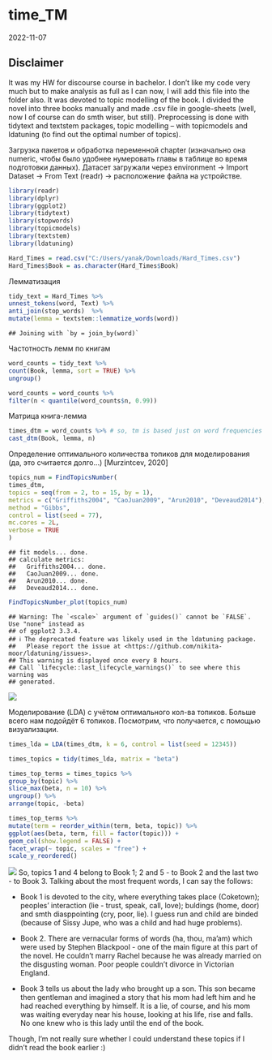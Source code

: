time_TM
================
2022-11-07

## Disclaimer

It was my HW for discourse course in bachelor. I don’t like my code very
much but to make analysis as full as I can now, I will add this file
into the folder also. It was devoted to topic modelling of the book. I
divided the novel into three books manually and made .csv file in
google-sheets (well, now I of course can do smth wiser, but still).
Preprocessing is done with tidytext and textstem packages, topic
modelling – with topicmodels and ldatuning (to find out the optimal
number of topics).

Загрузка пакетов и обработка переменной chapter (изначально она numeric,
чтобы было удобнее нумеровать главы в таблице во время подготовки
данных). Датасет загружали через environment -\> Import Dataset -\> From
Text (readr) -\> расположение файла на устройстве.

``` r
library(readr)
library(dplyr)
library(ggplot2)
library(tidytext)
library(stopwords)
library(topicmodels)
library(textstem)
library(ldatuning)

Hard_Times = read.csv("C:/Users/yanak/Downloads/Hard_Times.csv")
Hard_Times$Book = as.character(Hard_Times$Book)
```

Лемматизация

``` r
tidy_text = Hard_Times %>%
unnest_tokens(word, Text) %>%
anti_join(stop_words)  %>%
mutate(lemma = textstem::lemmatize_words(word))
```

    ## Joining with `by = join_by(word)`

Частотность лемм по книгам

``` r
word_counts = tidy_text %>%
count(Book, lemma, sort = TRUE) %>%
ungroup()

word_counts = word_counts %>%
filter(n < quantile(word_counts$n, 0.99))
```

Матрица книга-лемма

``` r
times_dtm = word_counts %>% # so, tm is based just on word frequencies
cast_dtm(Book, lemma, n)
```

Определение оптимального количества топиков для моделирования (да, это
считается долго…) \[Murzintcev, 2020\]

``` r
topics_num = FindTopicsNumber(
times_dtm,
topics = seq(from = 2, to = 15, by = 1),
metrics = c("Griffiths2004", "CaoJuan2009", "Arun2010", "Deveaud2014"),
method = "Gibbs",
control = list(seed = 77),
mc.cores = 2L,
verbose = TRUE
)
```

    ## fit models... done.
    ## calculate metrics:
    ##   Griffiths2004... done.
    ##   CaoJuan2009... done.
    ##   Arun2010... done.
    ##   Deveaud2014... done.

``` r
FindTopicsNumber_plot(topics_num)
```

    ## Warning: The `<scale>` argument of `guides()` cannot be `FALSE`. Use "none" instead as
    ## of ggplot2 3.3.4.
    ## ℹ The deprecated feature was likely used in the ldatuning package.
    ##   Please report the issue at <https://github.com/nikita-moor/ldatuning/issues>.
    ## This warning is displayed once every 8 hours.
    ## Call `lifecycle::last_lifecycle_warnings()` to see where this warning was
    ## generated.

![](Hard_Times_TM_files/figure-gfm/unnamed-chunk-5-1.png)<!-- -->

Моделирование (LDA) с учётом оптимального кол-ва топиков. Больше всего
нам подойдёт 6 топиков. Посмотрим, что получается, с помощью
визуализации.

``` r
times_lda = LDA(times_dtm, k = 6, control = list(seed = 12345))

times_topics = tidy(times_lda, matrix = "beta")

times_top_terms = times_topics %>%
group_by(topic) %>%
slice_max(beta, n = 10) %>%
ungroup() %>%
arrange(topic, -beta)

times_top_terms %>%
mutate(term = reorder_within(term, beta, topic)) %>%
ggplot(aes(beta, term, fill = factor(topic))) +
geom_col(show.legend = FALSE) +
facet_wrap(~ topic, scales = "free") +
scale_y_reordered()
```

![](Hard_Times_TM_files/figure-gfm/unnamed-chunk-6-1.png)<!-- --> So,
topics 1 and 4 belong to Book 1; 2 and 5 - to Book 2 and the last two -
to Book 3. Talking about the most frequent words, I can say the follows:

- Book 1 is devoted to the city, where everything takes place
  (Coketown); peoples’ interaction (lie - trust, speak, call, love);
  buldings (home, door) and smth diasppointing (cry, poor, lie). I guess
  run and child are binded (because of Sissy Jupe, who was a child and
  had huge problems).

- Book 2. There are vernacular forms of words (ha, thou, ma’am) which
  were used by Stephen Blackpool - one of the main figure at this part
  of the novel. He couldn’t marry Rachel because he was already married
  on the disgusting woman. Poor people couldn’t divorce in Victorian
  England.

- Book 3 tells us about the lady who brought up a son. This son became
  then gentleman and imagined a story that his mom had left him and he
  had reached everything by himself. It is a lie, of course, and his mom
  was waiting everyday near his house, looking at his life, rise and
  falls. No one knew who is this lady until the end of the book.

Though, I’m not really sure whether I could understand these topics if I
didn’t read the book earlier :)
